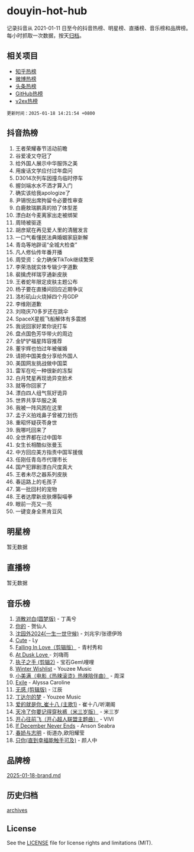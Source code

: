 # douyin-hot-hub

记录抖音从 2021-01-11 日至今的抖音热榜、明星榜、直播榜、音乐榜和品牌榜。每小时抓取一次数据，按天[归档](archives)。

## 相关项目

- [知乎热榜](https://github.com/lonnyzhang423/zhihu-hot-hub)
- [微博热榜](https://github.com/lonnyzhang423/weibo-hot-hub)
- [头条热榜](https://github.com/lonnyzhang423/toutiao-hot-hub)
- [GitHub热榜](https://github.com/lonnyzhang423/github-hot-hub)
- [v2ex热榜](https://github.com/lonnyzhang423/v2ex-hot-hub)


`更新时间：2025-01-18 14:21:54 +0800`

## 抖音热榜

1. 王者荣耀春节活动前瞻
1. 谷爱凌又夺冠了
1. 给外国人展示中华服饰之美
1. 用废话文学应付过年盘问
1. D3014次列车因撞鸟临时停车
1. 握剑端水水不洒才算入门
1. 确实该给我apologize了
1. 尹锡悦出席拘留令必要性审查
1. 白鹿敖瑞鹏真的拍了体型差
1. 漂白赵今麦离家出走被绑架
1. 周琦被驱逐
1. 胡彦斌在再见爱人里的清醒发言
1. 一口气看懂民法典婚姻家庭新解
1. 青岛等地辟谣“全城大检查”
1. 凡人修仙传年番开播
1. 周受资：全力确保TikTok继续繁荣
1. 李荣浩就实体专辑少字道歉
1. 裴擒虎祥瑞亨通新皮肤
1. 王者蛇年限定皮肤主题公布
1. 杨子要在直播间回应近期争议
1. 洛杉矶山火烧掉四个月GDP
1. 李维刚道歉
1. 刘晓庆70多岁还在跳伞
1. SpaceX星舰飞船解体有多震撼
1. 我说回家好累你说打车
1. 盘点国色芳华带火的周边
1. 金铲铲福星阵容推荐
1. 董宇辉也怕过年被催婚
1. 请把中国美食分享给外国人
1. 美国网友挑战做中国菜
1. 雷军在吃一种很新的冻梨
1. 白月梵星再现诡异变脸术
1. 就等你回家了
1. 漂白四人组气氛好诡异
1. 世界共享华服之美
1. 我被一阵风困在这里
1. 孟子义拍戏鼻子曾被刀划伤
1. 重昭怀疑茯苓身世
1. 我哪吒回来了
1. 全世界都在过中国年
1. 女生长相酷似张曼玉
1. 中方回应美方指责中国军援俄
1. 任刚任青岛市代理市长
1. 国产犯罪剧漂白尺度真大
1. 王者未尽之器系列皮肤
1. 春运路上的毛孩子
1. 第一批回村的宠物
1. 王者达摩新皮肤爆裂喵拳
1. 眼前一亮又一亮
1. 一键变身全黑肯豆风

## 明星榜

暂无数据

## 直播榜

暂无数据

## 音乐榜

1. [消散对白(圆梦版)](https://sf5-hl-cdn-tos.douyinstatic.com/obj/tos-cn-ve-2774/og4jB5I5IizzoZVAAAzWgBMAsMDWoArfwBOiFs) - 丁禹兮
1. [你的](https://sf5-hl-cdn-tos.douyinstatic.com/obj/tos-cn-ve-2774/oYuIeKf42jB7sEV6B2upMdpYAgfrQWj0FeRegh) - 贺仙人
1. [沈园外2024(一生一世守候)](https://sf5-hl-cdn-tos.douyinstatic.com/obj/tos-cn-ve-2774/oAIYMHGCmKaYKFDd6FZBf9AfMfx1eErAAEJAFH) - 刘兆宇/张德伊玲
1. [Cute](https://sf5-hl-cdn-tos.douyinstatic.com/obj/tos-cn-ve-2774/o4IbIzHWKAAB4wsS5qMBRiiAlEBGTpQRNfFvuo) - Ly
1. [Falling In Love（剪辑版）](https://sf5-hl-cdn-tos.douyinstatic.com/obj/tos-cn-ve-2774/o8ajpA8zzgBPahbBIO8AcKGBLJezFCRd1wfP9f) - 青村秀和
1. [ At Dusk  Love ](https://sf5-hl-cdn-tos.douyinstatic.com/obj/tos-cn-ve-2774/o8CrpCf5CaYgI4ZrtQgMQAFEfuGqNnRSDQAPBc) - 刘嗨雨
1. [执子之手 (剪辑2)](https://sf5-hl-cdn-tos.douyinstatic.com/obj/tos-cn-ve-2774/oUoZLQjCc31XzqsBnBQUNgeKtYPBcgbFDwtfcu) - 宝石Gem\哩哩
1. [Winter Wishlist](https://sf6-cdn-tos.douyinstatic.com/obj/tos-cn-ve-2774/oIIgUOeamCFCVAzxN6MFRLIBlLGpUqQxeeHrLE) - Youzee Music
1. [小美满（电影《热辣滚烫》热辣陪伴曲）](https://sf5-hl-cdn-tos.douyinstatic.com/obj/tos-cn-ve-2774/o0GAn2lSgfZIDUgtevCGDQYnFg4CwnrBaxbTZL) - 周深
1. [Exile](https://sf5-hl-cdn-tos.douyinstatic.com/obj/tos-cn-ve-2774/oYj4gAQTknKE3WW0Je8KGmQ7z1cA4FefwtbufD) - Alyssa Caroline
1. [无感 (剪辑版)](https://sf5-hl-cdn-tos.douyinstatic.com/obj/tos-cn-ve-2774/o0eIsUzJBDlQaQFC5OFlgbMEZC1TFYBftOBn6p) - 江辰
1. [丁达尔的梦](https://sf5-hl-cdn-tos.douyinstatic.com/obj/tos-cn-ve-2774/oMU3WirUZBVQkAC9ccG5P2IQirziZM2RTInUY) - Youzee Music
1. [爱的就是你_崔十八 (主歌1)](https://sf5-hl-cdn-tos.douyinstatic.com/obj/tos-cn-ve-2774/oI5BO5DhFZ6UTcNCnZaOCBLtZ7WIMQGfgnXf5E) - 崔十八/听潮阁
1. [天冷了你要记得穿秋裤（米三岁版）](https://sf5-hl-cdn-tos.douyinstatic.com/obj/tos-cn-ve-2774/oQlIwVIDWiZ6BQilAorS7MA0AgCkQDvcZAdm1) - 米三岁
1. [开心往前飞（开心超人联盟主题曲）](https://sf5-hl-cdn-tos.douyinstatic.com/obj/tos-cn-ve-2774/9d8fb7c82cf1421fb93a9fe925275e0a) - VIVI
1. [If December Never Ends](https://sf5-hl-cdn-tos.douyinstatic.com/obj/tos-cn-ve-2774/oY1IQMoTgCFIBg8RZifyqlBBt1UFgitTYmxeOS) - Anson Seabra
1. [春娇与志明](https://sf5-hl-cdn-tos.douyinstatic.com/obj/tos-cn-ve-2774/e530d8fceb7044b39707d7f9ff54add1) - 街道办,欧阳耀莹
1. [只你(直到幸福能触手可及)](https://sf5-hl-cdn-tos.douyinstatic.com/obj/tos-cn-ve-2774/o0lBkRDzFTeaVSUz3ZZSCBVtZ5DIMQGfgmEAuE) - 颜人中

## 品牌榜

[2025-01-18-brand.md](archives/2025-01-18-brand.md)

## 历史归档

[archives](archives)

## License

See the [LICENSE](LICENSE) file for license rights and limitations (MIT).
